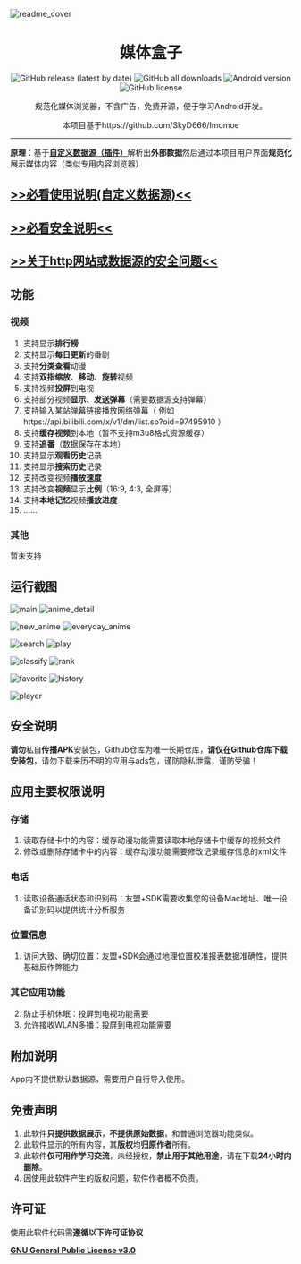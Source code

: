 ![readme_cover](image/readme_cover.png)

<div align="center">
    <h1>媒体盒子</h1>
    <p>
        <a href="https://github.com/Ryensu/MediaBox/releases/latest" style="text-decoration:none">
            <img src="https://img.shields.io/github/v/release/Ryensu/MediaBox?display_name=release" alt="GitHub release (latest by date)"/>
        </a>
        <a href="https://github.com/Ryensu/MediaBox/releases/latest" style="text-decoration:none" >
            <img src="https://img.shields.io/github/downloads/Ryensu/MediaBox/total" alt="GitHub all downloads"/>
        </a>
        <a href="https://img.shields.io/badge/Android-5.0%2B-brightgreen" style="text-decoration:none" >
            <img src="https://img.shields.io/badge/Android-5.0%2B-brightgreen" alt="Android version"/>
        </a>
        <a href="https://github.com/Ryensu/MediaBox/blob/master/LICENSE" style="text-decoration:none" >
            <img src="https://img.shields.io/github/license/Ryensu/MediaBox" alt="GitHub license"/>
        </a>
	</p>
    <p>
        规范化媒体浏览器，不含广告，免费开源，便于学习Android开发。
    </p>
    <p>本项目基于https://github.com/SkyD666/Imomoe</p>
</div>

----

**原理**：基于[**自定义数据源（插件）**](doc/customdatasource/README.md)解析出**外部数据**然后通过本项目用户界面**规范化**展示媒体内容（类似专用内容浏览器）

## [>>必看使用说明(自定义数据源)<<](doc/customdatasource/README.md)

## [>>必看安全说明<<](#安全说明)

## [>>关于http网站或数据源的安全问题<<](doc/about_http_security.md)

## 功能
### 视频
1. 支持显示**排行榜**
2. 支持显示**每日更新**的番剧
3. 支持**分类查看**动漫
4. 支持**双指缩放**、**移动**、**旋转**视频
5. 支持视频**投屏**到电视
6. 支持部分视频**显示**、**发送弹幕**（需要数据源支持弹幕）
7. 支持输入某站弹幕链接播放网络弹幕（ 例如https://api.bilibili.com/x/v1/dm/list.so?oid=97495910 ）
8. 支持**缓存视频**到本地（暂不支持m3u8格式资源缓存）
9. 支持**追番**（数据保存在本地）
10. 支持显示**观看历史**记录
11. 支持显示**搜索历史**记录
12. 支持改变视频**播放速度**
13. 支持改变**视频**显示**比例**（16:9, 4:3, 全屏等）
14. 支持**本地记忆**视频**播放进度**
16. ......

### 其他
暂未支持

## 运行截图

![main](screenshot/main.jpg) ![anime_detail](screenshot/anime_detail.jpg)

![new_anime](screenshot/new_anime.jpg) ![everyday_anime](screenshot/everyday_anime.jpg)

![search](screenshot/search.jpg) ![play](screenshot/play.jpg)

![classify](screenshot/classify.jpg) ![rank](screenshot/rank.jpg)

![favorite](screenshot/favorite.jpg) ![history](screenshot/history.jpg)

![player](screenshot/player.jpg)

## 安全说明

**请勿**私自**传播APK**安装包，Github仓库为唯一长期仓库，**请仅在Github仓库下载安装包**，请勿下载来历不明的应用与ads包，谨防隐私泄露，谨防受骗！

## 应用主要权限说明

### 存储

1. 读取存储卡中的内容：缓存动漫功能需要读取本地存储卡中缓存的视频文件
2. 修改或删除存储卡中的内容：缓存动漫功能需要修改记录缓存信息的xml文件

### 电话

1. 读取设备通话状态和识别码：友盟+SDK需要收集您的设备Mac地址、唯一设备识别码以提供统计分析服务

### 位置信息

1. 访问大致、确切位置：友盟+SDK会通过地理位置校准报表数据准确性，提供基础反作弊能力

### 其它应用功能

2. 防止手机休眠：投屏到电视功能需要
3. 允许接收WLAN多播：投屏到电视功能需要

## 附加说明

App内不提供默认数据源，需要用户自行导入使用。

## 免责声明

1. 此软件**只提供数据展示**，**不提供原始数据**，和普通浏览器功能类似。
2. 此软件显示的所有内容，其**版权**均**归原作者**所有。
3. 此软件**仅可用作学习交流**，未经授权，**禁止用于其他用途**，请在下载**24小时内删除**。
4. 因使用此软件产生的版权问题，软件作者概不负责。

## 许可证

使用此软件代码需**遵循以下许可证协议**

[**GNU General Public License v3.0**](LICENSE)

